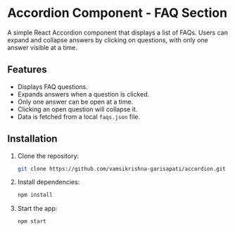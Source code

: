# Accordion Component - FAQ Section

A simple React Accordion component that displays a list of FAQs. Users can expand and collapse answers by clicking on questions, with only one answer visible at a time.

## Features

- Displays FAQ questions.
- Expands answers when a question is clicked.
- Only one answer can be open at a time.
- Clicking an open question will collapse it.
- Data is fetched from a local `faqs.json` file.

## Installation

1. Clone the repository:
   ```bash
   git clone https://github.com/vamsikrishna-garisapati/accordion.git
   ```

2. Install dependencies:
   ```bash
   npm install
   ```

3. Start the app:
   ```bash
   npm start
   ```
